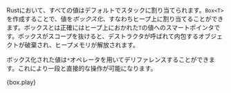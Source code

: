 <!-- All values in Rust are stack allocated by default. Values can be *boxed*
(allocated in the heap) by creating a `Box<T>`. A box is a smart pointer to a
heap allocated value of type `T`. When a box goes out of scope, its destructor
is called, the inner object is destroyed, and the memory in the heap is freed. -->
Rustにおいて、すべての値はデフォルトでスタックに割り当てられます。`Box<T>`を作成することで、値を*ボックス化*、すなわちヒープ上に割り当てることができます。ボックスとは正確にはヒープ上におかれた`T`の値へのスマートポインタです。ボックスがスコープを抜けると、デストラクタが呼ばれて内包するオブジェクトが破棄され、ヒープメモリが解放されます。

<!-- Boxed values can be dereferenced using the `*` operator; this removes one layer
of indirection. -->
ボックス化された値は`*`オペレータを用いてデリファレンスすることができます。これにより一段と直接的な操作が可能になります。

{box.play}
